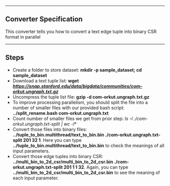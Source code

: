 --------
Converter Specification
-------------

This converter tells you how to convert a text edge tuple into binary CSR format in parallel

----
Steps
---
- Create a folder to store dataset: **mkdir -p sample_dataset; cd sample_dataset**
- Download a text tuple list: **wget *https://snap.stanford.edu/data/bigdata/communities/com-orkut.ungraph.txt.gz***
- Uncompress the tuple list file: **gzip -d com-orkut.ungraph.txt.gz**
- To improve processing parallelism, you should split the file into a number of smaller files with our provided bash script: **../split_rename.bash com-orkut.ungraph.txt**
- Count number of smaller files we get from prior step: **ls -l ./com-orkut.ungraph.txt-split* | wc -l**
- Convert those files into binary files: **../tuple_to_bin.multithread/text_to_bin.bin ./com-orkut.ungraph.txt-split 201 32 1**. Here you can type **../tuple_to_bin.multithread/text_to_bin.bin** to check the meanings of all input parameters.
- Convert those edge tuples into binary CSR: **../multi_bin_to_2d_csr/multi_bin_to_2d_csr.bin ./com-orkut.ungraph.txt-split 201 1 1 32**. Again, you can type **../multi_bin_to_2d_csr/multi_bin_to_2d_csr.bin** to see the meaning of each input parameter.
